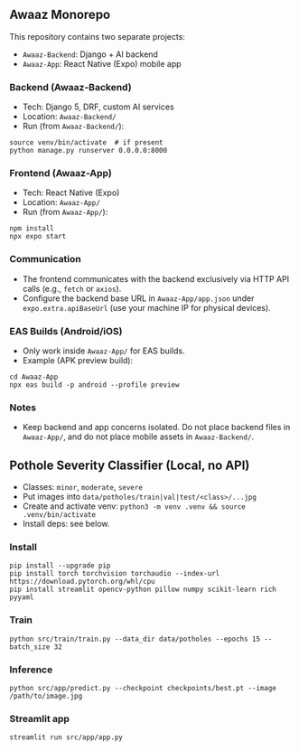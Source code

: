 ## Awaaz Monorepo

This repository contains two separate projects:

- `Awaaz-Backend`: Django + AI backend
- `Awaaz-App`: React Native (Expo) mobile app

### Backend (Awaaz-Backend)
- Tech: Django 5, DRF, custom AI services
- Location: `Awaaz-Backend/`
- Run (from `Awaaz-Backend/`):
```
source venv/bin/activate  # if present
python manage.py runserver 0.0.0.0:8000
```

### Frontend (Awaaz-App)
- Tech: React Native (Expo)
- Location: `Awaaz-App/`
- Run (from `Awaaz-App/`):
```
npm install
npx expo start
```

### Communication
- The frontend communicates with the backend exclusively via HTTP API calls (e.g., `fetch` or `axios`).
- Configure the backend base URL in `Awaaz-App/app.json` under `expo.extra.apiBaseUrl` (use your machine IP for physical devices).

### EAS Builds (Android/iOS)
- Only work inside `Awaaz-App/` for EAS builds.
- Example (APK preview build):
```
cd Awaaz-App
npx eas build -p android --profile preview
```

### Notes
- Keep backend and app concerns isolated. Do not place backend files in `Awaaz-App/`, and do not place mobile assets in `Awaaz-Backend/`.
## Pothole Severity Classifier (Local, no API)

- Classes: `minor`, `moderate`, `severe`
- Put images into `data/potholes/train|val|test/<class>/...jpg`
- Create and activate venv: `python3 -m venv .venv && source .venv/bin/activate`
- Install deps: see below.

### Install
```
pip install --upgrade pip
pip install torch torchvision torchaudio --index-url https://download.pytorch.org/whl/cpu
pip install streamlit opencv-python pillow numpy scikit-learn rich pyyaml
```

### Train
```
python src/train/train.py --data_dir data/potholes --epochs 15 --batch_size 32
```

### Inference
```
python src/app/predict.py --checkpoint checkpoints/best.pt --image /path/to/image.jpg
```

### Streamlit app
```
streamlit run src/app/app.py
```
